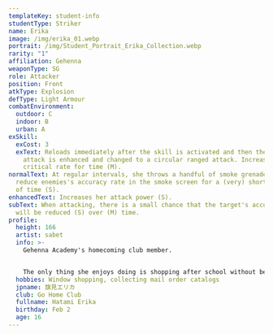 ```yaml
---
templateKey: student-info
studentType: Striker
name: Erika
image: /img/erika_01.webp
portrait: /img/Student_Portrait_Erika_Collection.webp
rarity: "1"
affiliation: Gehenna
weaponType: SG
role: Attacker
position: Front
atkType: Explosion
defType: Light Armour
combatEnvironment:
  outdoor: C
  indoor: B
  urban: A
exSkill:
  exCost: 3
  exText: Reloads immediately after the skill is activated and then the normal
    attack is enhanced and changed to a circular ranged attack. Increases (M)
    critical rate for time (M).
normalText: At regular intervals, she throws a handful of smoke grenade to
  reduce enemies's accuracy rate in the smoke screen for a (very) short period
  of time (S).
enhancedText: Increases her attack power (S).
subText: When attacking, there is a small chance that the target's accuracy rate
  will be reduced (S) over (M) time.
profile:
  height: 166
  artist: sabet
  info: >-
    Gehenna Academy's homecoming club member.


    The only thing she enjoys doing is shopping after school without belonging to any club. She works harder at her part-time job than club activities to buy the things she wants, and her favorite design seems to be a gorgeous leopard print.
  hobbies: Window shopping, collecting mail order catalogs
  jpname: 旗見エリカ
  club: Go Home Club
  fullname: Hatami Erika
  birthday: Feb 2
  age: 16
---
```

